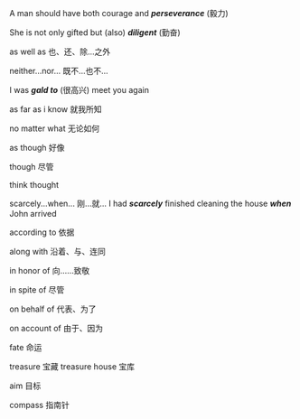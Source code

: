 A man should have both courage and ***perseverance*** (毅力)

She is not only gifted but (also) ***diligent*** (勤奋)

as well as 也、还、除...之外

neither...nor... 既不...也不...

I was ***gald to*** (很高兴) meet you again 

as far as i know 就我所知

no matter what 无论如何

as though 好像

though 尽管

think thought 

scarcely...when... 刚...就...
I had ***scarcely*** finished cleaning the house ***when*** John arrived

according to 依据 

along with 沿着、与、连同

in honor of 向……致敬

in spite of 尽管

on behalf of 代表、为了

on account of 由于、因为

fate 命运

treasure 宝藏
treasure house 宝库

aim 目标

compass 指南针

